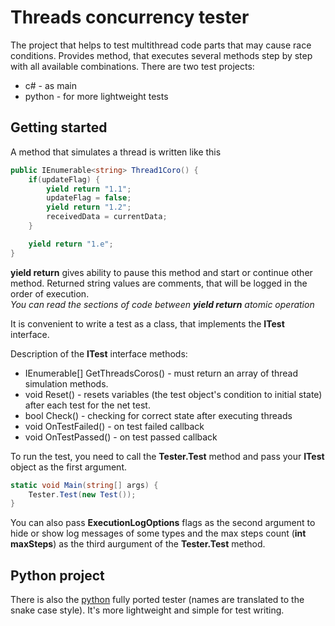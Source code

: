 # Threads concurrency tester

The project that helps to test multithread code parts that may cause race conditions. Provides method, that executes several methods step by step with all available combinations. There are two test projects:
* c# - as main
* python - for more lightweight tests

## Getting started

A method that simulates a thread is written like this

```c#
public IEnumerable<string> Thread1Coro() { 
    if(updateFlag) {
        yield return "1.1";
        updateFlag = false;
        yield return "1.2";
        receivedData = currentData;
    }

    yield return "1.e";
}
```

**yield return** gives ability to pause this method and start or continue other method. Returned string values are comments, that will be logged in the order of execution.  
*You can read the sections of code between **yield return** atomic operation*

It is convenient to write a test as a class, that implements the **ITest** interface.  

Description of the **ITest** interface methods:
- IEnumerable<string>[] GetThreadsCoros() - must return an array of thread simulation methods.
- void Reset() - resets variables (the test object's condition to initial state) after each test for the net test.
- bool Check() - checking for correct state after executing threads
- void OnTestFailed() - on test failed callback
- void OnTestPassed() - on test passed callback

To run the test, you need to call the **Tester.Test** method and pass your **ITest** object as the first argument.

```c#
static void Main(string[] args) {
    Tester.Test(new Test());
}
```

You can also pass **ExecutionLogOptions** flags as the second argument to hide or show log messages of some types and the max steps count (**int maxSteps**) as the third aurgument of the **Tester.Test** method.

## Python project
There is also the [python](/python/) fully ported tester  (names are translated to the snake case style). It's more lightweight and simple for test writing.

